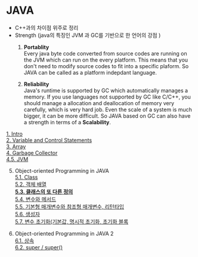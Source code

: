 # JAVA

* C++과의 차이점 위주로 정리
* Strength  (java의 특징인 JVM 과 GC를 기반으로 한 언어의 강점 )  
  1) **Portablity**   
  Every java byte code converted from source codes are running on the JVM which can run on the every platform. This means that you don't need to modify source codes to fit into a specific plaform. So JAVA can be called as a platform indepdant language.
  
  2) **Reliability**  
  Java's runtime is supported by GC which automatically manages a memory. If you use languages not supported by GC like C/C++, you should manage a allocation and deallocation of memory very carefully, which is very hard job. Even the scale of a system is much bigger, it can be more difficult. So JAVA based on GC can also have a strength in terms of a **Scalability**.   
  

[1. Intro ](/contents/languages/JAVA/Intro.md)  
[2. Variable and Control Statements ](/contents/languages/JAVA/Variable_and_ControlStatement.md)  
[3. Array ](/contents/languages/JAVA/Array.md)  
[4. Garbage Collector ](/contents/languages/JAVA/GC.md)  
[4.5. JVM](/contents/languages/JAVA/JVM.md)  

5. Object-oriented Programming in JAVA  
[5.1. Class ](/contents/languages/JAVA/Class.md)  
[5.2. 객체 배열](/contents/languages/JAVA/object_array.md)  
**[5.3. 클래스의 또 다른 정의](/contents/languages/JAVA/another_defination.md)**   
[5.4. 변수와 메서드](/contents/languages/JAVA/variable_and_method.md)  
[5.5. 기본형 매개변수와 참조형 매개변수, 리턴타입](/contents/languages/JAVA/param_and_return.md)  
[5.6. 생성자](/contents/languages/JAVA/constructor.md)  
[5.7. 변수 초기화(기본값, 명시적 초기화, 초기화 블록](/contents/languages/JAVA/initializatoin.md)  


6. Object-oriented Programming in JAVA  2  
[6.1. 상속](/contents/languages/JAVA/inheritance.md)  
[6.2. super / super()](/contents/languages/JAVA/super.md)  







